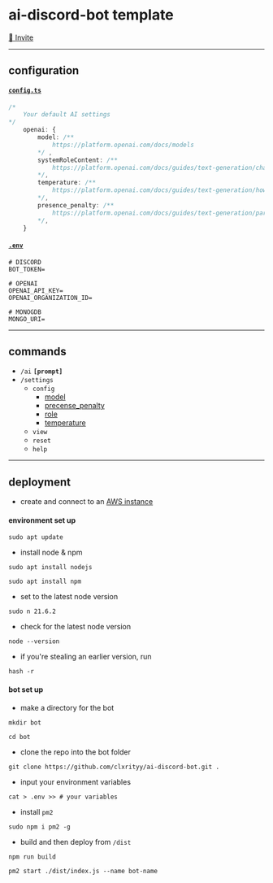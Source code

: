 # ai-discord-bot template

[🔗 Invite](https://discord.com/api/oauth2/authorize?client_id=1207469340149026837&permissions=2147483648&scope=bot)

---

## configuration

#### [`config.ts`](/src/config.ts)

```ts
/*
    Your default AI settings
*/
    openai: {
        model: /** 
            https://platform.openai.com/docs/models
        */ ,
        systemRoleContent: /**
            https://platform.openai.com/docs/guides/text-generation/chat-completions-api
        */,
        temperature: /**
            https://platform.openai.com/docs/guides/text-generation/how-should-i-set-the-temperature-parameter
        */,
        presence_penalty: /** 
            https://platform.openai.com/docs/guides/text-generation/parameter-details
        */,
    }
```

#### [`.env`](/.env.example)
```env
# DISCORD
BOT_TOKEN=

# OPENAI
OPENAI_API_KEY=
OPENAI_ORGANIZATION_ID=

# MONOGDB
MONGO_URI=
```

---

## commands

- `/ai` **`[prompt]`**
- `/settings`
    - `config`
        -  [model](https://platform.openai.com/docs/models)
        -  [precense_penalty](https://platform.openai.com/docs/guides/text-generation/parameter-details)
        -  [role](https://platform.openai.com/docs/guides/text-generation/chat-completions-api)
        -  [temperature](https://platform.openai.com/docs/guides/text-generation/how-should-i-set-the-temperature-parameter)
    - `view`
    - `reset`
    - `help`

---

## deployment

- create and connect to an [AWS instance](https://ca-central-1.console.aws.amazon.com/ec2/home?c=ec2&p=pm&region=ca-central-1&z=1#Home:)

#### environment set up

```ubuntu
sudo apt update
```

- install node & npm 

```ubuntu
sudo apt install nodejs
```
```
sudo apt install npm
```

- set to the latest node version

```
sudo n 21.6.2
```

- check for the latest node version

```ubuntu
node --version
```

- if you're stealing an earlier version, run

```ubuntu
hash -r
```

#### bot set up

- make a directory for the bot

```ubuntu
mkdir bot
```
```ubuntu
cd bot
```

- clone the repo into the bot folder

```ubuntu
git clone https://github.com/clxrityy/ai-discord-bot.git .
```

- input your environment variables

```ubuntu
cat > .env >> # your variables
```

- install `pm2`

```ubuntu
sudo npm i pm2 -g
```

- build and then deploy from `/dist`

```ubuntu
npm run build
```
```ubuntu
pm2 start ./dist/index.js --name bot-name
```